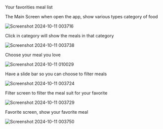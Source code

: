 Your favorities meal list

The Main Screen when open the app, show various types category of food

![Screenshot 2024-10-11 003716](https://github.com/user-attachments/assets/2e91441f-8fd7-47bc-ad69-31b167003d99)


Click in category will show the meals in that category

![Screenshot 2024-10-11 003738](https://github.com/user-attachments/assets/6247220b-b99d-4876-a759-fb338436ca75)

Choose your meal you love


![Screenshot 2024-10-11 010029](https://github.com/user-attachments/assets/fd9c1ed8-dc65-488b-8242-0da7603a87cb)


Have a slide bar so you can choose to filter meals


![Screenshot 2024-10-11 003724](https://github.com/user-attachments/assets/2f2c6348-b8de-4c65-81cf-50e620247832)

Filter screen to filter the meal suit for your favorite

![Screenshot 2024-10-11 003729](https://github.com/user-attachments/assets/a7c2fda1-378f-4d33-88d1-a986d146f8c8)

Favorite screen, show your favorite meal

![Screenshot 2024-10-11 003750](https://github.com/user-attachments/assets/11703b77-11a7-450a-9c88-9935b7ee12b2)



